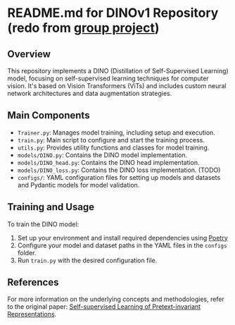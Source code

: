 # README.md for DINOv1 Repository (redo from [group project](https://github.com/Coartix/DNN_Dino/))

## Overview
This repository implements a DINO (Distillation of Self-Supervised Learning) model, focusing on self-supervised learning techniques for computer vision. It's based on Vision Transformers (ViTs) and includes custom neural network architectures and data augmentation strategies.

## Main Components
- `Trainer.py`: Manages model training, including setup and execution.
- `train.py`: Main script to configure and start the training process.
- `utils.py`: Provides utility functions and classes for model training.
- `models/DINO.py`: Contains the DINO model implementation.
- `models/DINO_head.py`: Contains the DINO head implementation.
- `models/DINO_loss.py`: Contains the DINO loss implementation. (TODO)
- `configs/`: YAML configuration files for setting up models and datasets and Pydantic models for model validation.

## Training and Usage
To train the DINO model:
1. Set up your environment and install required dependencies using [Poetry](https://python-poetry.org/docs/basic-usage/#installing-dependencies)
2. Configure your model and dataset paths in the YAML files in the `configs` folder.
3. Run `train.py` with the desired configuration file.

## References
For more information on the underlying concepts and methodologies, refer to the original paper: [Self-supervised Learning of Pretext-invariant Representations](https://arxiv.org/pdf/2104.14294.pdf).
